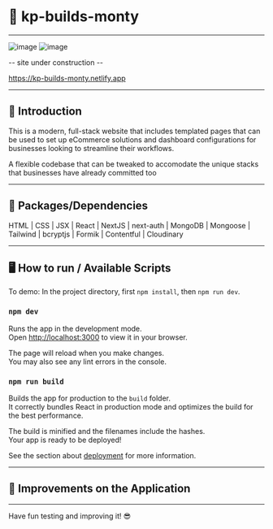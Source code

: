 # 🐫 kp-builds-monty

---

![image](https://images.unsplash.com/photo-1622148343729-0ee64b0e9963?ixlib=rb-4.0.3&ixid=MnwxMjA3fDB8MHxwaG90by1wYWdlfHx8fGVufDB8fHx8&auto=format&fit=crop&w=735&q=80)
![image](https://images.unsplash.com/photo-1510952267577-fc96d5ca660a?ixlib=rb-4.0.3&ixid=MnwxMjA3fDB8MHxwaG90by1wYWdlfHx8fGVufDB8fHx8&auto=format&fit=crop&w=1470&q=80)

-- site under construction --

https://kp-builds-monty.netlify.app

---

## 👋  Introduction

This is a modern, full-stack website that includes templated pages that can be used to set up eCommerce solutions and dashboard configurations for businesses looking to streamline their workflows.

A flexible codebase that can be tweaked to accomodate the unique stacks that businesses have already committed too

---

## 💪  Packages/Dependencies

HTML | CSS | JSX | React | NextJS | next-auth | MongoDB | Mongoose | Tailwind | bcryptjs | Formik | Contentful | Cloudinary  

---

## 🖥  How to run / Available Scripts

To demo: In the project directory, first `npm install`, then `npm run dev`. 

### `npm dev`

Runs the app in the development mode.\
Open [http://localhost:3000](http://localhost:3000) to view it in your browser.

The page will reload when you make changes.\
You may also see any lint errors in the console.

### `npm run build`

Builds the app for production to the `build` folder.\
It correctly bundles React in production mode and optimizes the build for the best performance.

The build is minified and the filenames include the hashes.\
Your app is ready to be deployed!

See the section about [deployment](https://facebook.github.io/create-react-app/docs/deployment) for more information.

---


## 🔨  Improvements on the Application



---

 
 Have fun testing and improving it! 😎